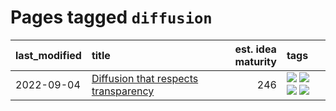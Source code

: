 # Pages tagged `diffusion`

|last_modified|title|est. idea maturity|tags
|:---|:---|---:|:---|
|2022-09-04|[Diffusion that respects transparency](../diffusion-that-respects-transparency.md)|246|[![](https://img.shields.io/badge/tag-completed-834fc2)](../tags/completed.md) [![](https://img.shields.io/badge/tag-diffusion-997e5)](../tags/diffusion.md) [![](https://img.shields.io/badge/tag-image_processing-a9524c)](../tags/image_processing.md) [![](https://img.shields.io/badge/tag-transparency-ebbec3)](../tags/transparency.md)|